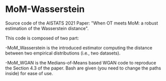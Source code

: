 # MoM-Wasserstein
Source code of the AISTATS 2021  Paper: "When OT meets MoM: a robust estimation of the Wasserstein distance".


This code is composed of two part:

-MoM_Wasserstein is the introduced estimator computing the distance between two empirical distributions (i.e., two datasets).

-MoM_WGAN is the Medians-of-Means based WGAN code to reproduce the Section 4.3 of the paper. Bash are given (you need to change the paths inside) for ease of use.
